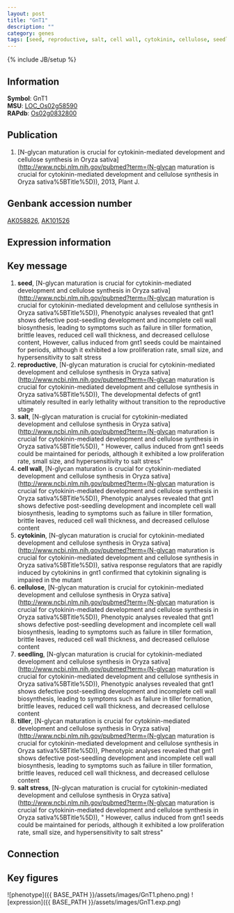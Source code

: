```yaml
---
layout: post
title: "GnT1"
description: ""
category: genes
tags: [seed, reproductive, salt, cell wall, cytokinin, cellulose, seedling, tiller, salt stress, Gene]
---
```

{% include JB/setup %}

## Information
__Symbol__: GnT1  
__MSU__: [LOC_Os02g58590](http://rice.plantbiology.msu.edu/cgi-bin/ORF_infopage.cgi?orf=LOC_Os02g58590)  
__RAPdb__: [Os02g0832800](http://rapdb.dna.affrc.go.jp/viewer/gbrowse_details/irgsp1?name=Os02g0832800)  

## Publication
1. [N-glycan maturation is crucial for cytokinin-mediated development and cellulose synthesis in Oryza sativa](http://www.ncbi.nlm.nih.gov/pubmed?term=(N-glycan maturation is crucial for cytokinin-mediated development and cellulose synthesis in Oryza sativa%5BTitle%5D)), 2013, Plant J.

## Genbank accession number
[AK058826](http://www.ncbi.nlm.nih.gov/nuccore/AK058826), [AK101526](http://www.ncbi.nlm.nih.gov/nuccore/AK101526)

## Expression information

## Key message
1. __seed__, [N-glycan maturation is crucial for cytokinin-mediated development and cellulose synthesis in Oryza sativa](http://www.ncbi.nlm.nih.gov/pubmed?term=(N-glycan maturation is crucial for cytokinin-mediated development and cellulose synthesis in Oryza sativa%5BTitle%5D)),  Phenotypic analyses revealed that gnt1 shows defective post-seedling development and incomplete cell wall biosynthesis, leading to symptoms such as failure in tiller formation, brittle leaves, reduced cell wall thickness, and decreased cellulose content, However, callus induced from gnt1 seeds could be maintained for periods, although it exhibited a low proliferation rate, small size, and hypersensitivity to salt stress
2. __reproductive__, [N-glycan maturation is crucial for cytokinin-mediated development and cellulose synthesis in Oryza sativa](http://www.ncbi.nlm.nih.gov/pubmed?term=(N-glycan maturation is crucial for cytokinin-mediated development and cellulose synthesis in Oryza sativa%5BTitle%5D)),  The developmental defects of gnt1 ultimately resulted in early lethality without transition to the reproductive stage
3. __salt__, [N-glycan maturation is crucial for cytokinin-mediated development and cellulose synthesis in Oryza sativa](http://www.ncbi.nlm.nih.gov/pubmed?term=(N-glycan maturation is crucial for cytokinin-mediated development and cellulose synthesis in Oryza sativa%5BTitle%5D)), " However, callus induced from gnt1 seeds could be maintained for periods, although it exhibited a low proliferation rate, small size, and hypersensitivity to salt stress"
4. __cell wall__, [N-glycan maturation is crucial for cytokinin-mediated development and cellulose synthesis in Oryza sativa](http://www.ncbi.nlm.nih.gov/pubmed?term=(N-glycan maturation is crucial for cytokinin-mediated development and cellulose synthesis in Oryza sativa%5BTitle%5D)),  Phenotypic analyses revealed that gnt1 shows defective post-seedling development and incomplete cell wall biosynthesis, leading to symptoms such as failure in tiller formation, brittle leaves, reduced cell wall thickness, and decreased cellulose content
5. __cytokinin__, [N-glycan maturation is crucial for cytokinin-mediated development and cellulose synthesis in Oryza sativa](http://www.ncbi.nlm.nih.gov/pubmed?term=(N-glycan maturation is crucial for cytokinin-mediated development and cellulose synthesis in Oryza sativa%5BTitle%5D)),  sativa response regulators that are rapidly induced by cytokinins in gnt1 confirmed that cytokinin signaling is impaired in the mutant
6. __cellulose__, [N-glycan maturation is crucial for cytokinin-mediated development and cellulose synthesis in Oryza sativa](http://www.ncbi.nlm.nih.gov/pubmed?term=(N-glycan maturation is crucial for cytokinin-mediated development and cellulose synthesis in Oryza sativa%5BTitle%5D)),  Phenotypic analyses revealed that gnt1 shows defective post-seedling development and incomplete cell wall biosynthesis, leading to symptoms such as failure in tiller formation, brittle leaves, reduced cell wall thickness, and decreased cellulose content
7. __seedling__, [N-glycan maturation is crucial for cytokinin-mediated development and cellulose synthesis in Oryza sativa](http://www.ncbi.nlm.nih.gov/pubmed?term=(N-glycan maturation is crucial for cytokinin-mediated development and cellulose synthesis in Oryza sativa%5BTitle%5D)),  Phenotypic analyses revealed that gnt1 shows defective post-seedling development and incomplete cell wall biosynthesis, leading to symptoms such as failure in tiller formation, brittle leaves, reduced cell wall thickness, and decreased cellulose content
8. __tiller__, [N-glycan maturation is crucial for cytokinin-mediated development and cellulose synthesis in Oryza sativa](http://www.ncbi.nlm.nih.gov/pubmed?term=(N-glycan maturation is crucial for cytokinin-mediated development and cellulose synthesis in Oryza sativa%5BTitle%5D)),  Phenotypic analyses revealed that gnt1 shows defective post-seedling development and incomplete cell wall biosynthesis, leading to symptoms such as failure in tiller formation, brittle leaves, reduced cell wall thickness, and decreased cellulose content
9. __salt stress__, [N-glycan maturation is crucial for cytokinin-mediated development and cellulose synthesis in Oryza sativa](http://www.ncbi.nlm.nih.gov/pubmed?term=(N-glycan maturation is crucial for cytokinin-mediated development and cellulose synthesis in Oryza sativa%5BTitle%5D)), " However, callus induced from gnt1 seeds could be maintained for periods, although it exhibited a low proliferation rate, small size, and hypersensitivity to salt stress"

## Connection

## Key figures
![phenotype]({{ BASE_PATH }}/assets/images/GnT1.pheno.png)
![expression]({{ BASE_PATH }}/assets/images/GnT1.exp.png)


